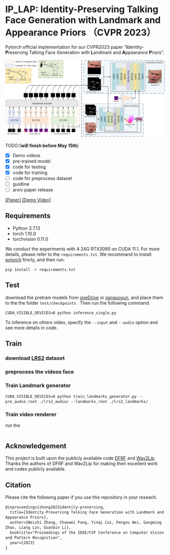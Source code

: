 # IP_LAP: Identity-Preserving Talking Face Generation with Landmark and Appearance Priors （CVPR 2023）

Pytorch official implementation for our CVPR2023 paper "****I****dentity-****P****reserving Talking Face Generation with ****L****andmark and ****A****ppearance ****P****riors".

<img src='./CVPR2023framework.png' width=900>

TODO:(****will finish before May 15th****)
- [x] Demo videos
- [x] pre-trained model
- [x] code for testing
- [x] code for training
- [ ] code for preprocess dataset
- [ ] guidline 
- [ ] arxiv paper release

[[Paper]](https://arxiv.org/abs/coming_soon) [[Demo Video]](https://youtu.be/wtb689iTJC8)

## Requirements
- Python 3.7.13
- torch 1.10.0
- torchvision 0.11.0

We conduct the experiments with 4 24G RTX3090 on CUDA 11.1. For more details, please refer to the `requirements.txt`. We recommand to install [pytorch](https://pytorch.org/) firsrly, and then run:
```
pip install -r requirements.txt
```

## Test
download the pretrain models from [oneDrive](https://1drv.ms/f/s!Amqu9u09qiUGi7UJIADzCCC9rThkpQ?e=P1jG5N) or [jianguoyun](https://www.jianguoyun.com/p/DeXpK34QgZ-EChjI9YcFIAA), and place them to the the folder `test/checkpoints` . Then run the following command:
```
CUDA_VISIBLE_DEVICES=0 python inference_single.py
```
To inference on others video, specify the `--input` and  `--audio` option and see more details in code.


## Train

### download [LRS2](https://www.robots.ox.ac.uk/~vgg/data/lip_reading/lrs2.html) dataset

### preprocess the videos face 



### Train Landmark generator
```
CUDA_VISIBLE_DEVICES=0 python train_landmarks_generator.py --pre_audio_root ./lrs2_audio/ --landmarks_root ./lrs2_landmarks/
```

### Train video renderer
run the 
```

```


## Acknowledgement
This project is built upon the publicly available code [DFRF](https://github.com/sstzal/DFRF) and [Wav2Lip](https://github.com/Rudrabha/Wav2Lip/tree/master). Thanks the authors of DFRF and Wav2Lip for making their excellent work and codes publicly available.




## Citation
Please cite the following paper if you use this repository in your reseach.
```
@inproceedings{zhong2023identity-preserving,
  title={Identity-Preserving Talking Face Generation with Landmark and Appearance Priors},
  author={Weizhi Zhong, Chaowei Fang, Yinqi Cai, Pengxu Wei, Gangming Zhao, Liang Lin, Guanbin Li},
  booktitle="Proceedings of the IEEE/CVF Conference on Computer Vision and Pattern Recognition",
  year={2023}
}
```



